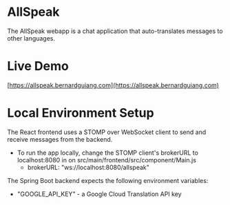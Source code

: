 # AllSpeak
The AllSpeak webapp is a chat application that auto-translates messages to other languages.

# Live Demo
[https://allspeak.bernardguiang.com](https://allspeak.bernardguiang.com)

# Local Environment Setup

The React frontend uses a STOMP over WebSocket client to send and receive messages from the backend.
- To run the app locally, change the STOMP client's brokerURL to localhost:8080 in on src/main/frontend/src/component/Main.js
  - brokerURL: "ws://localhost:8080/allspeak"

The Spring Boot backend expects the following environment variables:
- "GOOGLE_API_KEY" - a Google Cloud Translation API key

